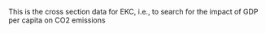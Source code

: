 This is the cross section data for EKC, i.e., to search for the impact of GDP per capita on CO2 emissions
